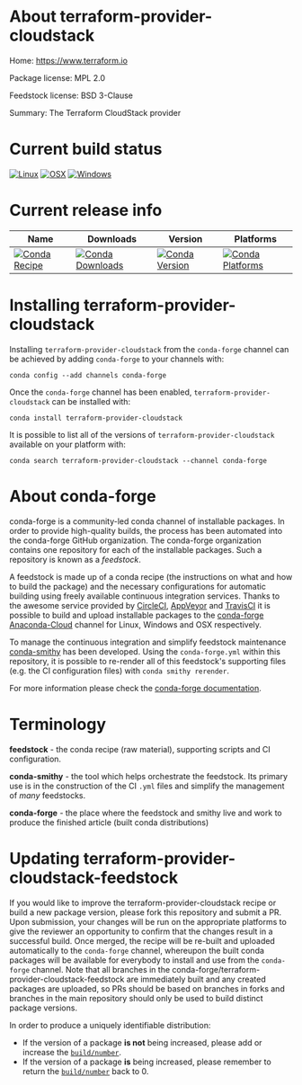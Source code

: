 About terraform-provider-cloudstack
===================================

Home: https://www.terraform.io

Package license: MPL 2.0

Feedstock license: BSD 3-Clause

Summary: The Terraform CloudStack provider



Current build status
====================

[![Linux](https://img.shields.io/circleci/project/github/conda-forge/terraform-provider-cloudstack-feedstock/master.svg?label=Linux)](https://circleci.com/gh/conda-forge/terraform-provider-cloudstack-feedstock)
[![OSX](https://img.shields.io/travis/conda-forge/terraform-provider-cloudstack-feedstock/master.svg?label=macOS)](https://travis-ci.org/conda-forge/terraform-provider-cloudstack-feedstock)
[![Windows](https://img.shields.io/appveyor/ci/conda-forge/terraform-provider-cloudstack-feedstock/master.svg?label=Windows)](https://ci.appveyor.com/project/conda-forge/terraform-provider-cloudstack-feedstock/branch/master)

Current release info
====================

| Name | Downloads | Version | Platforms |
| --- | --- | --- | --- |
| [![Conda Recipe](https://img.shields.io/badge/recipe-terraform--provider--cloudstack-green.svg)](https://anaconda.org/conda-forge/terraform-provider-cloudstack) | [![Conda Downloads](https://img.shields.io/conda/dn/conda-forge/terraform-provider-cloudstack.svg)](https://anaconda.org/conda-forge/terraform-provider-cloudstack) | [![Conda Version](https://img.shields.io/conda/vn/conda-forge/terraform-provider-cloudstack.svg)](https://anaconda.org/conda-forge/terraform-provider-cloudstack) | [![Conda Platforms](https://img.shields.io/conda/pn/conda-forge/terraform-provider-cloudstack.svg)](https://anaconda.org/conda-forge/terraform-provider-cloudstack) |

Installing terraform-provider-cloudstack
========================================

Installing `terraform-provider-cloudstack` from the `conda-forge` channel can be achieved by adding `conda-forge` to your channels with:

```
conda config --add channels conda-forge
```

Once the `conda-forge` channel has been enabled, `terraform-provider-cloudstack` can be installed with:

```
conda install terraform-provider-cloudstack
```

It is possible to list all of the versions of `terraform-provider-cloudstack` available on your platform with:

```
conda search terraform-provider-cloudstack --channel conda-forge
```


About conda-forge
=================

conda-forge is a community-led conda channel of installable packages.
In order to provide high-quality builds, the process has been automated into the
conda-forge GitHub organization. The conda-forge organization contains one repository
for each of the installable packages. Such a repository is known as a *feedstock*.

A feedstock is made up of a conda recipe (the instructions on what and how to build
the package) and the necessary configurations for automatic building using freely
available continuous integration services. Thanks to the awesome service provided by
[CircleCI](https://circleci.com/), [AppVeyor](http://www.appveyor.com/)
and [TravisCI](https://travis-ci.org/) it is possible to build and upload installable
packages to the [conda-forge](https://anaconda.org/conda-forge)
[Anaconda-Cloud](http://docs.anaconda.org/) channel for Linux, Windows and OSX respectively.

To manage the continuous integration and simplify feedstock maintenance
[conda-smithy](http://github.com/conda-forge/conda-smithy) has been developed.
Using the ``conda-forge.yml`` within this repository, it is possible to re-render all of
this feedstock's supporting files (e.g. the CI configuration files) with ``conda smithy rerender``.

For more information please check the [conda-forge documentation](https://conda-forge.org/docs/).

Terminology
===========

**feedstock** - the conda recipe (raw material), supporting scripts and CI configuration.

**conda-smithy** - the tool which helps orchestrate the feedstock.
                   Its primary use is in the construction of the CI ``.yml`` files
                   and simplify the management of *many* feedstocks.

**conda-forge** - the place where the feedstock and smithy live and work to
                  produce the finished article (built conda distributions)


Updating terraform-provider-cloudstack-feedstock
================================================

If you would like to improve the terraform-provider-cloudstack recipe or build a new
package version, please fork this repository and submit a PR. Upon submission,
your changes will be run on the appropriate platforms to give the reviewer an
opportunity to confirm that the changes result in a successful build. Once
merged, the recipe will be re-built and uploaded automatically to the
`conda-forge` channel, whereupon the built conda packages will be available for
everybody to install and use from the `conda-forge` channel.
Note that all branches in the conda-forge/terraform-provider-cloudstack-feedstock are
immediately built and any created packages are uploaded, so PRs should be based
on branches in forks and branches in the main repository should only be used to
build distinct package versions.

In order to produce a uniquely identifiable distribution:
 * If the version of a package **is not** being increased, please add or increase
   the [``build/number``](http://conda.pydata.org/docs/building/meta-yaml.html#build-number-and-string).
 * If the version of a package **is** being increased, please remember to return
   the [``build/number``](http://conda.pydata.org/docs/building/meta-yaml.html#build-number-and-string)
   back to 0.